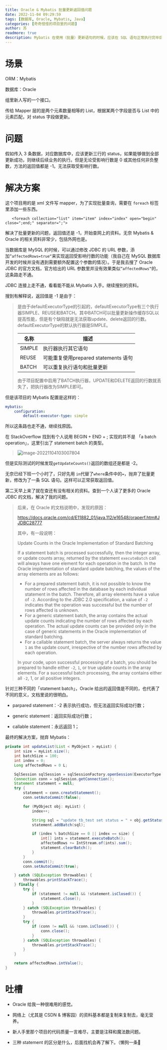 ```yaml
---
title: Oracle & Mybatis 批量更新返回值问题
date: 2022-11-04 09:29:59
tags: [数据库, Oracle, Mybatis, Java]
categories: [奇奇怪怪的项目里的问题]
author: 苏
readmore: true
description: Mybatis 在使用（批量）更新语句的时候，应该在 SQL 语句正常执行完毕后返回「受影响行数」，但在连接的数据库是 Oracle 的时候却一直返回 -1，无法对 SQL 的执行状态进行判断，为了解决这个问题，我做了一些尝试……
---
```


# 场景

ORM：Mybatis

数据库：Oracle

组里新人写的一个接口。

传给 Mapper 层的是两个元素数量相等的 List，根据某两个字段是否与 List 中的元素匹配，对 status 字段做更新。

# 问题

假如传入 3 条数据，对应数据库中，应该更新三行的 status，如果能够做到全部更新成功，则继续后续业务的执行。但是无论受影响行数是 0 或其他任何非负整数，方法的返回值都是 -1。无法获取受影响行数。

# 解决方案

这个项目用的是 xml 文件写 mapper，为了实现批量查询，需要在 `foreach` 标签里添加一些东西。

`    <foreach collection="list" item="item" index="index" open="begin" close=";end;" separator=";"> `

解决了批量更新的问题，返回值还是 -1，开始查网上的资料。无奈 Mybatis & Oracle 的相关资料非常少，包括外网也是。

当数据库是 MySQL 的时候，可以通过修改 JDBC 的 URL 参数，添加`”affectedRows=true“`来实现返回受影响行数的功能（我自己在 MySQL 数据库开发的时候并没有遇到需要额外配置这个参数的情况）。于是我去搜了 Oracle JDBC 的官方文档，官方给出的 URL 参数里并没有效果类似`”affectedRows“`的，这条路走不通。

JDBC 连接上走不通，看看能不能从 Mybatis 入手。继续搜别的资料。

搜到有解释说，返回值是 -1 是由于：

> 是由于defaultExecutorType的引起的，defaultExecutorType有三个执行器SIMPLE、REUSE和BATCH。其中BATCH可以批量更新操作缓存SQL以提高性能，但是有个缺陷就是无法获取update、delete返回的行数。defaultExecutorType的默认执行器是SIMPLE。
>
> | 名称   | 描述                                 |
> | ------ | ------------------------------------ |
> | SIMPLE | 执行器执行其它语句                   |
> | REUSE  | 可能重复使用prepared statements 语句 |
> | BATCH  | 可以重复执行语句和批量更新           |
>
> 由于项目配置中启用了BATCH执行器，UPDATE和DELETE返回的行数就丢失了，把执行器改为SIMPLE即可。

但是该项目的 Mybatis 配置是这样的：
```yaml
mybatis:
    configuration:
        default-executor-type: simple
```

所以这条路也走不通，继续找原因。

在 StackOverflow 找到有个人说用 BEGIN + END + ; 实现的并不是 「a batch operation」，这里引出了 statement batch 的类型。

> ![image-20221104103007804](https://tva3.sinaimg.cn/large/008kWByAly8h7swp3ep1wj30j80lp76t.jpg)

但是实际测试的时候发现`getUpdateCounts()`返回的数组还是都是 -2。

无奈已经下班一个小时了，只好先用 `in`代替了`where`条件中的`=`，抛弃了批量更新，修改为了一条 SQL 语句。这样可以正常获取返回值。

第二天早上来了就在查还有没有相关的资料。查到一个人读了更多的 Oracle JDBC 的文档，解决了我的问题。

> 后来，在 Oracle 的文档说明中，发现的原因：
>
> https://docs.oracle.com/cd/E11882_01/java.112/e16548/oraperf.htm#JJDBC28777
>
> 其中，有一段说明：
>
> Update Counts in the Oracle Implementation of Standard Batching
>
> If a statement batch is processed successfully, then the integer array, or update counts array, returned by the statement `executeBatch` call will always have one element for each operation in the batch. In the Oracle implementation of standard update batching, the values of the array elements are as follows:
>
> - For a prepared statement batch, it is not possible to know the number of rows affected in the database by each individual statement in the batch. Therefore, all array elements have a value of `-2`. According to the JDBC 2.0 specification, a value of `-2` indicates that the operation was successful but the number of rows affected is unknown.
> - For a generic statement batch, the array contains the actual update counts indicating the number of rows affected by each operation. The actual update counts can be provided only in the case of generic statements in the Oracle implementation of standard batching.
> - For a callable statement batch, the server always returns the value `1` as the update count, irrespective of the number rows affected by each operation.
>
> In your code, upon successful processing of a batch, you should be prepared to handle either `-2`, `1`, or true update counts in the array elements. For a successful batch processing, the array contains either all `-2`, 1, or all positive integers.

针对三种不同的「statement batch」，Oracle 给出的返回值是不同的，也代表了不同的意义，文档里说的很明白。

- parpared statement：-2 表示执行成功，但无法返回实际成功行数；

- generic statement：返回实际成功行数；
- callable statement：永远返回 1；

最终的解决方案，抛弃 Mybatis：

```java
private int updateList(List < MyObject > myList) {
    int size = myList.size();
    int batchSize = 100;
    int index = 0;
    Long affectedRows = 0 L;

    SqlSession sqlSession = sqlSessionFactory.openSession(ExecutorType.BATCH);
    Connection conn = sqlSession.getConnection();
    Statement statement = null;
    try {
        statement = conn.createStatement();
        conn.setAutoCommit(false);

        for (MyObject obj: myList) {
            index++;

            String sql = "update tb_test set status = " + obj.getStatus + " where id = " + obj.getId();
            statement.addBatch(sql);

            if (index % batchSize == 0 || index == size) {
                int[] ints = statement.executeBatch();
                affectedRows += IntStream.of(ints).sum();
                statement.clearBatch();
            }
        }
        conn.commit();
        conn.setAutoCommit(true);

    } catch (SQLException throwables) {
        throwables.printStackTrace();
    } finally {
        try {
            if (statement != null && !statement.isClosed()) {
                statement.close();
            }
        } catch (SQLException throwables) {
            throwables.printStackTrace();
        }
        try {
            if (conn != null && !conn.isClosed()) {
                conn.close();
            }
        } catch (SQLException throwables) {
            throwables.printStackTrace();
        }
    }

    return affectedRows.intValue();
}
```

# 吐槽

- Oracle 给我一种很难用的感觉。
- 网络上（尤其是 CSDN & 博客园）的资料基本都是复制来复制去，毫无营养。
- 新人手里那个项目的代码质量一言难尽，主要是注释和魔法数问题。

- 三种 statement 的区分是什么，后面找机会再了解下。（懒狗一条🐶
